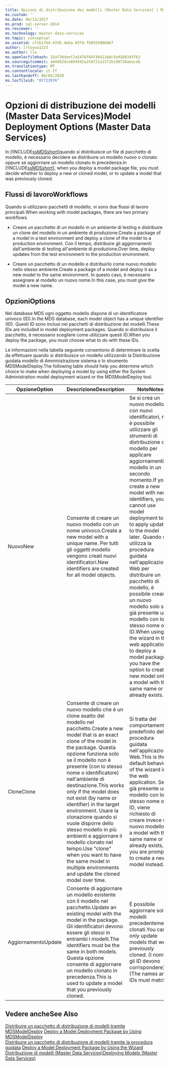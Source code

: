 ```yaml
---
title: Opzioni di distribuzione dei modelli (Master Data Services) | Microsoft Docs
ms.custom: ''
ms.date: 06/13/2017
ms.prod: sql-server-2014
ms.reviewer: ''
ms.technology: master-data-services
ms.topic: conceptual
ms.assetid: cf1b17b4-47d5-4eba-83f9-fb0555806867
author: lrtoyou1223
ms.author: lle
ms.openlocfilehash: 25af38deef2a5476f64f364116dc5e9168345fb2
ms.sourcegitcommit: ad4d92dce894592a259721a1571b1d8736abacdb
ms.translationtype: MT
ms.contentlocale: it-IT
ms.lasthandoff: 08/04/2020
ms.locfileid: "87723976"
---
```

# <a name="model-deployment-options-master-data-services"></a><span data-ttu-id="f01e1-102">Opzioni di distribuzione dei modelli (Master Data Services)</span><span class="sxs-lookup"><span data-stu-id="f01e1-102">Model Deployment Options (Master Data Services)</span></span>
  <span data-ttu-id="f01e1-103">In [!INCLUDE[ssMDSshort](../includes/ssmdsshort-md.md)]quando si distribuisce un file di pacchetto di modello, è necessario decidere se distribuire un modello nuovo o clonato oppure se aggiornare un modello clonato in precedenza.</span><span class="sxs-lookup"><span data-stu-id="f01e1-103">In [!INCLUDE[ssMDSshort](../includes/ssmdsshort-md.md)], when you deploy a model package file, you must decide whether to deploy a new or cloned model, or to update a model that was previously cloned.</span></span>  
  
## <a name="workflows"></a><span data-ttu-id="f01e1-104">Flussi di lavoro</span><span class="sxs-lookup"><span data-stu-id="f01e1-104">Workflows</span></span>  
 <span data-ttu-id="f01e1-105">Quando si utilizzano pacchetti di modello, vi sono due flussi di lavoro principali.</span><span class="sxs-lookup"><span data-stu-id="f01e1-105">When working with model packages, there are two primary workflows.</span></span>  
  
-   <span data-ttu-id="f01e1-106">Creare un pacchetto di un modello in un ambiente di testing e distribuire un clone del modello in un ambiente di produzione.</span><span class="sxs-lookup"><span data-stu-id="f01e1-106">Create a package of a model in a test environment and deploy a clone of the model to a production environment.</span></span> <span data-ttu-id="f01e1-107">Con il tempo, distribuire gli aggiornamenti dall'ambiente di testing all'ambiente di produzione.</span><span class="sxs-lookup"><span data-stu-id="f01e1-107">Over time, deploy updates from the test environment to the production environment.</span></span>  
  
-   <span data-ttu-id="f01e1-108">Creare un pacchetto di un modello e distribuirlo come nuovo modello nello stesso ambiente.</span><span class="sxs-lookup"><span data-stu-id="f01e1-108">Create a package of a model and deploy it as a new model to the same environment.</span></span> <span data-ttu-id="f01e1-109">In questo caso, è necessario assegnare al modello un nuovo nome.</span><span class="sxs-lookup"><span data-stu-id="f01e1-109">In this case, you must give the model a new name.</span></span>  
  
## <a name="options"></a><span data-ttu-id="f01e1-110">Opzioni</span><span class="sxs-lookup"><span data-stu-id="f01e1-110">Options</span></span>  
 <span data-ttu-id="f01e1-111">Nel database MDS ogni oggetto modello dispone di un identificatore univoco (ID).</span><span class="sxs-lookup"><span data-stu-id="f01e1-111">In the MDS database, each model object has a unique identifier (ID).</span></span> <span data-ttu-id="f01e1-112">Questi ID sono inclusi nei pacchetti di distribuzione dei modelli.</span><span class="sxs-lookup"><span data-stu-id="f01e1-112">These IDs are included in model deployment packages.</span></span> <span data-ttu-id="f01e1-113">Quando si distribuisce il pacchetto, è necessario scegliere come utilizzare questi ID.</span><span class="sxs-lookup"><span data-stu-id="f01e1-113">When you deploy the package, you must choose what to do with these IDs.</span></span>  
  
 <span data-ttu-id="f01e1-114">Le informazioni nella tabella seguente consentono di determinare la scelta da effettuare quando si distribuisce un modello utilizzando la Distribuzione guidata modello di Amministrazione sistema o lo strumento MDSModelDeploy.</span><span class="sxs-lookup"><span data-stu-id="f01e1-114">The following table should help you determine which choice to make when deploying a model by using either the System Administration model deployment wizard or the MDSModelDeploy tool.</span></span>  
  
|<span data-ttu-id="f01e1-115">Opzione</span><span class="sxs-lookup"><span data-stu-id="f01e1-115">Option</span></span>|<span data-ttu-id="f01e1-116">Descrizione</span><span class="sxs-lookup"><span data-stu-id="f01e1-116">Description</span></span>|<span data-ttu-id="f01e1-117">Note</span><span class="sxs-lookup"><span data-stu-id="f01e1-117">Notes</span></span>|  
|------------|-----------------|-----------|  
|<span data-ttu-id="f01e1-118">Nuovo</span><span class="sxs-lookup"><span data-stu-id="f01e1-118">New</span></span>|<span data-ttu-id="f01e1-119">Consente di creare un nuovo modello con un nome univoco.</span><span class="sxs-lookup"><span data-stu-id="f01e1-119">Create a new model with a unique name.</span></span> <span data-ttu-id="f01e1-120">Per tutti gli oggetti modello vengono creati nuovi identificatori.</span><span class="sxs-lookup"><span data-stu-id="f01e1-120">New identifiers are created for all model objects.</span></span>|<span data-ttu-id="f01e1-121">Se si crea un nuovo modello con nuovi identificatori, non è possibile utilizzare gli strumenti di distribuzione del modello per applicare aggiornamenti al modello in un secondo momento.</span><span class="sxs-lookup"><span data-stu-id="f01e1-121">If you create a new model with new identifiers, you cannot use model deployment tools to apply updates to the model later.</span></span> <span data-ttu-id="f01e1-122">Quando si utilizza la procedura guidata nell'applicazione Web per distribuire un pacchetto di modello, è possibile creare un nuovo modello solo se è già presente un modello con lo stesso nome o ID.</span><span class="sxs-lookup"><span data-stu-id="f01e1-122">When using the wizard in the web application to deploy a model package, you have the option to create a new model only if a model with the same name or ID already exists.</span></span>|  
|<span data-ttu-id="f01e1-123">Clone</span><span class="sxs-lookup"><span data-stu-id="f01e1-123">Clone</span></span>|<span data-ttu-id="f01e1-124">Consente di creare un nuovo modello che è un clone esatto del modello nel pacchetto.</span><span class="sxs-lookup"><span data-stu-id="f01e1-124">Create a new model that is an exact clone of the model in the package.</span></span> <span data-ttu-id="f01e1-125">Questa opzione funziona solo se il modello non è presente (con lo stesso nome o identificatore) nell'ambiente di destinazione.</span><span class="sxs-lookup"><span data-stu-id="f01e1-125">This works only if the model does not exist (by name or identifier) in the target environment.</span></span> <span data-ttu-id="f01e1-126">Usare la clonazione quando si vuole disporre dello stesso modello in più ambienti e aggiornare il modello clonato nel tempo.</span><span class="sxs-lookup"><span data-stu-id="f01e1-126">Use "clone" when you want to have the same model in multiple environments and update the cloned model over time.</span></span>|<span data-ttu-id="f01e1-127">Si tratta del comportamento predefinito della procedura guidata nell'applicazione Web.</span><span class="sxs-lookup"><span data-stu-id="f01e1-127">This is the default behavior of the wizard in the web application.</span></span> <span data-ttu-id="f01e1-128">Se è già presente un modello con lo stesso nome o ID, viene richiesto di creare invece un nuovo modello.</span><span class="sxs-lookup"><span data-stu-id="f01e1-128">If a model with the same name or ID already exists, you are prompted to create a new model instead.</span></span>|  
|<span data-ttu-id="f01e1-129">Aggiornamento</span><span class="sxs-lookup"><span data-stu-id="f01e1-129">Update</span></span>|<span data-ttu-id="f01e1-130">Consente di aggiornare un modello esistente con il modello nel pacchetto.</span><span class="sxs-lookup"><span data-stu-id="f01e1-130">Update an existing model with the model in the package.</span></span> <span data-ttu-id="f01e1-131">Gli identificatori devono essere gli stessi in entrambi i modelli.</span><span class="sxs-lookup"><span data-stu-id="f01e1-131">The identifiers must be the same in both models.</span></span> <span data-ttu-id="f01e1-132">Questa opzione consente di aggiornare un modello clonato in precedenza.</span><span class="sxs-lookup"><span data-stu-id="f01e1-132">This is used to update a model that you previously cloned.</span></span>|<span data-ttu-id="f01e1-133">È possibile aggiornare solo i modelli precedentemente clonati.</span><span class="sxs-lookup"><span data-stu-id="f01e1-133">You can only update models that were previously cloned.</span></span> <span data-ttu-id="f01e1-134">(I nomi e gli ID devono corrispondere).</span><span class="sxs-lookup"><span data-stu-id="f01e1-134">(The names and IDs must match.)</span></span>|  
  
## <a name="see-also"></a><span data-ttu-id="f01e1-135">Vedere anche</span><span class="sxs-lookup"><span data-stu-id="f01e1-135">See Also</span></span>  
 <span data-ttu-id="f01e1-136">[Distribuire un pacchetto di distribuzione di modelli tramite MDSModelDeploy](../../2014/master-data-services/deploy-a-model-deployment-package-by-using-mdsmodeldeploy.md) </span><span class="sxs-lookup"><span data-stu-id="f01e1-136">[Deploy a Model Deployment Package by Using MDSModelDeploy](../../2014/master-data-services/deploy-a-model-deployment-package-by-using-mdsmodeldeploy.md) </span></span>  
 <span data-ttu-id="f01e1-137">[Distribuire un pacchetto di distribuzione di modelli tramite la procedura guidata](../../2014/master-data-services/deploy-a-model-deployment-package-by-using-the-wizard.md) </span><span class="sxs-lookup"><span data-stu-id="f01e1-137">[Deploy a Model Deployment Package by Using the Wizard](../../2014/master-data-services/deploy-a-model-deployment-package-by-using-the-wizard.md) </span></span>  
 [<span data-ttu-id="f01e1-138">Distribuzione di modelli &#40;Master Data Services&#41;</span><span class="sxs-lookup"><span data-stu-id="f01e1-138">Deploying Models &#40;Master Data Services&#41;</span></span>](deploying-models-master-data-services.md)  
  
  
